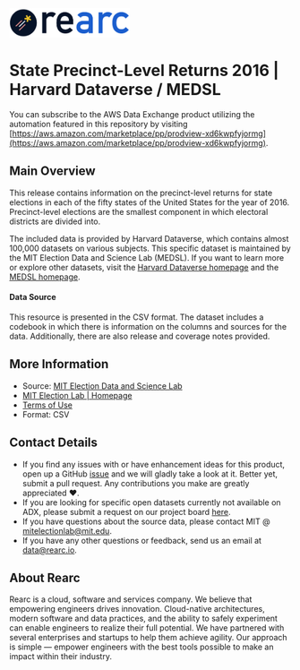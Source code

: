 <a href="https://www.rearc.io/data/">
    <img src="./rearc_logo_rgb.png" alt="Rearc Logo" title="Rearc Logo" height="52" />
</a>

State Precinct-Level Returns 2016 | Harvard Dataverse / MEDSL
=========================

You can subscribe to the AWS Data Exchange product utilizing the automation featured in this repository by visiting [https://aws.amazon.com/marketplace/pp/prodview-xd6kwpfyjormg](https://aws.amazon.com/marketplace/pp/prodview-xd6kwpfyjormg).

## Main Overview

This release contains information on the precinct-level returns for state elections in each of the fifty states of the United States for the year of 2016. Precinct-level elections are the smallest component in which electoral districts are divided into.
  
The included data is provided by Harvard Dataverse, which contains almost 100,000 datasets on various subjects. This specific dataset is maintained by the MIT Election Data and Science Lab (MEDSL). If you want to learn more or explore other datasets, visit the [Harvard Dataverse homepage](https://dataverse.harvard.edu/) and the [MEDSL homepage](https://electionlab.mit.edu/). 


#### Data Source

This resource is presented in the CSV format. The dataset includes a codebook in which there is information on the columns and sources for the data. Additionally, there are also release and coverage notes provided. 


## More Information
- Source: [MIT Election Data and Science Lab](https://dataverse.harvard.edu/dataset.xhtml?persistentId=doi:10.7910/DVN/GSZG1O)
- [MIT Election Lab | Homepage](https://electionlab.mit.edu/)
- [Terms of Use](https://dataverse.org/best-practices/dataverse-community-norms)
- Format: CSV

## Contact Details
- If you find any issues with or have enhancement ideas for this product, open up a GitHub [issue](https://github.com/rearc-data/mit-state-level-returns-2016/issues) and we will gladly take a look at it. Better yet, submit a pull request. Any contributions you make are greatly appreciated :heart:.
- If you are looking for specific open datasets currently not available on ADX, please submit a request on our project board [here](https://github.com/rearc-data/covid-datasets-aws-data-exchange/projects/1).
- If you have questions about the source data, please contact MIT @ mitelectionlab@mit.edu.
- If you have any other questions or feedback, send us an email at data@rearc.io.

## About Rearc
Rearc is a cloud, software and services company. We believe that empowering engineers drives innovation. Cloud-native architectures, modern software and data practices, and the ability to safely experiment can enable engineers to realize their full potential. We have partnered with several enterprises and startups to help them achieve agility. Our approach is simple — empower engineers with the best tools possible to make an impact within their industry.
